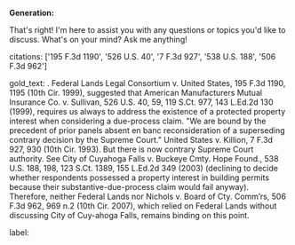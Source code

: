**Generation:**

 That's right! I'm here to assist you with any questions or topics you'd like to discuss. What's on your mind? Ask me anything!

citations: ['195 F.3d 1190', '526 U.S. 40', '7 F.3d 927', '538 U.S. 188', '506 F.3d 962']

gold_text: . Federal Lands Legal Consortium v. United States, 195 F.3d 1190, 1195 (10th Cir. 1999), suggested that American Manufacturers Mutual Insurance Co. v. Sullivan, 526 U.S. 40, 59, 119 S.Ct. 977, 143 L.Ed.2d 130 (1999), requires us always to address the existence of a protected property interest when considering a due-process claim. "We are bound by the precedent of prior panels absent en banc reconsideration of a superseding contrary decision by the Supreme Court.” United States v. Killion, 7 F.3d 927, 930 (10th Cir. 1993). But there is now contrary Supreme Court authority. See City of Cuyahoga Falls v. Buckeye Cmty. Hope Found., 538 U.S. 188, 198, 123 S.Ct. 1389, 155 L.Ed.2d 349 (2003) (declining to decide whether respondents possessed a property interest in building permits because their substantive-due-process claim would fail anyway). Therefore, neither Federal Lands nor Nichols v. Board of Cty. Comm’rs, 506 F.3d 962, 969 n.2 (10th Cir. 2007), which relied on Federal Lands without discussing City of Cuy-ahoga Falls, remains binding on this point.

label: 